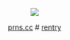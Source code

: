 
<p align="center">
  <img src="https://i.postimg.cc/vmd9sNBw/New-Project2779-E53095-ezgif-com-video-to-gif-converter-1.gif"/>
</p>
<p align="center">
<a href="https://pronouns.cc/@s4wyer">prns.cc</a> # <a href="https://rentry.co/pearly-whites"> rentry</a>
</p>
